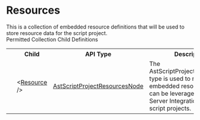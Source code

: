# Resources

<div class="LanguageSummary"><div class ="SummaryItem">This is a collection of embedded resource definitions that will be used to store resource data for the script project.</div></div><div class="SchemaBindingGroup"><div class="SchemaBindingGroupHeader">Permitted Collection Child Definitions</div><table id="SchemaBindingList" class="SchemaBindingList"><tbody><tr><th class="SchemaBindingIconColumnHeader">&nbsp;</th><th class="SchemaBindingNameColumnHeader">Child</th><th class="SchemaBindingTypeColumnHeader">API Type</th><th class="SchemaBindingSummaryColumnHeader">Description</th></tr><tr class="cd0"><td class="SchemaBindingIcon"><div class="NotRequired" /></td><td class="SchemaBindingName"><span class="punc">&lt;</span><a href=../api-reference/Varigence.Languages.Biml.Script.AstScriptProjectResourcesNode.html">Resource</a><span class="punc"> /&gt;</span></td><td class="SchemaBindingType"><a href="Varigence.Languages.Biml.Script.AstScriptProjectResourcesNode.html">AstScriptProjectResourcesNode</a></td><td class="SchemaBindingSummary">The AstScriptProjectSettingsNode type is used to model embedded resources that can be leveraged by SQL Server Integration Services script projects.</td></tr></tbody></table></div>